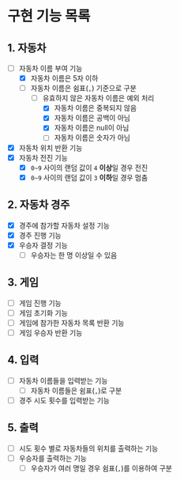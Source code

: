 # 구현 기능 목록

## 1. 자동차

- [ ] 자동차 이름 부여 기능
  - [x] 자동차 이름은 5자 이하
  - [ ] 자동차 이름은 쉼표(`,`) 기준으로 구분
    - [ ] 유효하지 않은 자동차 이름은 예외 처리
      - [x] 자동차 이름은 중복되지 않음
      - [x] 자동차 이름은 공백이 아님
      - [x] 자동차 이름은 null이 아님
      - [ ] 자동차 이름은 숫자가 아님
- [x] 자동차 위치 반환 기능
- [x] 자동차 전진 기능
    - [x] `0~9` 사이의 랜덤 값이 `4` **이상**일 경우 전진
    - [x] `0~9` 사이의 랜덤 값이 `3` **이하**일 경우 멈춤

## 2. 자동차 경주

- [x] 경주에 참가할 자동차 설정 기능
- [x] 경주 진행 기능
- [x] 우승자 결정 기능
  - [ ] 우승자는 한 명 이상일 수 있음

## 3. 게임

- [ ] 게임 진행 기능
- [ ] 게임 초기화 기능
- [ ] 게임에 참가한 자동차 목록 반환 기능
- [ ] 게임 우승자 반환 기능

## 4. 입력

- [ ] 자동차 이름들을 입력받는 기능
  - [ ] 자동차 이름들은 쉼표(`,`)로 구분 
- [ ] 경주 시도 횟수를 입력받는 기능

## 5. 출력

- [ ] 시도 횟수 별로 자동차들의 위치를 출력하는 기능
- [ ] 우승자를 출력하는 기능
  - [ ] 우승자가 여러 명일 경우 쉼표(`,`)를 이용하여 구분
